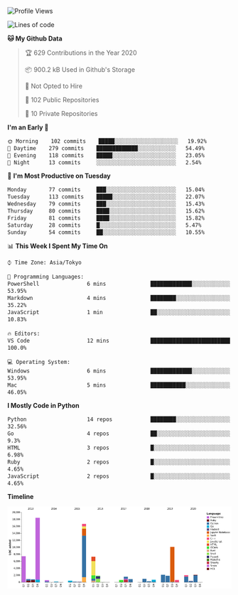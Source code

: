 <!--START_SECTION:waka-->
![Profile Views](http://img.shields.io/badge/Profile%20Views-4-blue)

![Lines of code](https://img.shields.io/badge/From%20Hello%20World%20I%27ve%20Written-5.0%20million%20lines%20of%20code-blue)

**🐱 My Github Data** 

> 🏆 629 Contributions in the Year 2020
 > 
> 📦 900.2 kB Used in Github's Storage 
 > 
> 🚫 Not Opted to Hire
 > 
> 📜 102 Public Repositories
 > 
> 🔑 10 Private Repositories 

**I'm an Early 🐤** 

```text
🌞 Morning    102 commits    █████░░░░░░░░░░░░░░░░░░░░   19.92% 
🌆 Daytime    279 commits    █████████████░░░░░░░░░░░░   54.49% 
🌃 Evening    118 commits    █████░░░░░░░░░░░░░░░░░░░░   23.05% 
🌙 Night      13 commits     ░░░░░░░░░░░░░░░░░░░░░░░░░   2.54%

```
📅 **I'm Most Productive on Tuesday** 

```text
Monday       77 commits     ███░░░░░░░░░░░░░░░░░░░░░░   15.04% 
Tuesday      113 commits    █████░░░░░░░░░░░░░░░░░░░░   22.07% 
Wednesday    79 commits     ███░░░░░░░░░░░░░░░░░░░░░░   15.43% 
Thursday     80 commits     ████░░░░░░░░░░░░░░░░░░░░░   15.62% 
Friday       81 commits     ████░░░░░░░░░░░░░░░░░░░░░   15.82% 
Saturday     28 commits     █░░░░░░░░░░░░░░░░░░░░░░░░   5.47% 
Sunday       54 commits     ██░░░░░░░░░░░░░░░░░░░░░░░   10.55%

```


📊 **This Week I Spent My Time On** 

```text
⌚︎ Time Zone: Asia/Tokyo

💬 Programming Languages: 
PowerShell               6 mins              █████████████░░░░░░░░░░░░   53.95% 
Markdown                 4 mins              ████████░░░░░░░░░░░░░░░░░   35.22% 
JavaScript               1 min               ██░░░░░░░░░░░░░░░░░░░░░░░   10.83%

🔥 Editors: 
VS Code                  12 mins             █████████████████████████   100.0%

💻 Operating System: 
Windows                  6 mins              █████████████░░░░░░░░░░░░   53.95% 
Mac                      5 mins              ███████████░░░░░░░░░░░░░░   46.05%

```

**I Mostly Code in Python** 

```text
Python                   14 repos            ████████░░░░░░░░░░░░░░░░░   32.56% 
Go                       4 repos             ██░░░░░░░░░░░░░░░░░░░░░░░   9.3% 
HTML                     3 repos             █░░░░░░░░░░░░░░░░░░░░░░░░   6.98% 
Ruby                     2 repos             █░░░░░░░░░░░░░░░░░░░░░░░░   4.65% 
JavaScript               2 repos             █░░░░░░░░░░░░░░░░░░░░░░░░   4.65%

```


**Timeline**

![Chart not found](https://github.com/takuan-osho/takuan-osho/blob/master/charts/bar_graph.png) 


<!--END_SECTION:waka-->

